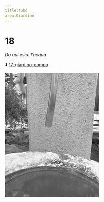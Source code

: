 ```yaml
---
title:tubo
area:Giardino
---
```

# 18
_Da qui esce l'acqua_

⬇️ [17-giardino-pompa](17-giardino-pompa.md)

![foto_9](_assets/preview/foto_9.jpg)